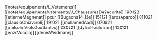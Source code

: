 [[notes/equipements/L_Vetements]] [[notes/equipements/vetements/V_ChaussuresDeSecurite]] 190122 [[etienneMagnenat]] pour [[Bugnons14_12e]]
151121 [[erosAparco]]
011021 [[claudioChiavaroli]]
191021 [[muhamedAbdi]]
070621 [[malcolmVioloDosSantos]]
220221 [[dylanHoulmann]]
130121 [[enzoVoccia]]
[[denisWeidmann]]